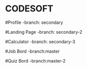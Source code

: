 # CODESOFT

#Profile
-branch: secondary

#Landing Page
-branch: secondary-2

#Calculator
-branch: secondary-3

#Job Bord
-branch:master

#Quiz Bord
-branch:master-2
